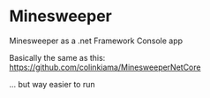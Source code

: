# Minesweeper
Minesweeper as a .net Framework Console app

Basically the same as this: https://github.com/colinkiama/MinesweeperNetCore

... but way easier to run


